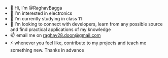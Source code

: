 - 👋 Hi, I’m @RaghavBagga
- 👀 I’m interested in electronics
- 🌱 I’m currently studying in class 11
- 💞️ I’m looking to connect with developers, learn from any possible source and find practical applications of my knowledge
- 📫 email me on raghav28.doon@gmail.com
- ⚡ whenever you feel like, contribute to my projects and teach me something new. Thanks in advance

<!---
RaghavBagga/RaghavBagga is a ✨ special ✨ repository because its `README.md` (this file) appears on your GitHub profile.
You can click the Preview link to take a look at your changes.
--->

